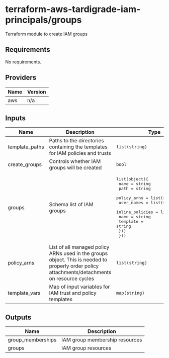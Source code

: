 # terraform-aws-tardigrade-iam-principals/groups

Terraform module to create IAM groups


<!-- BEGIN TFDOCS -->
## Requirements

No requirements.

## Providers

| Name | Version |
|------|---------|
| aws | n/a |

## Inputs

| Name | Description | Type | Default | Required |
|------|-------------|------|---------|:--------:|
| template\_paths | Paths to the directories containing the templates for IAM policies and trusts | `list(string)` | n/a | yes |
| create\_groups | Controls whether IAM groups will be created | `bool` | `true` | no |
| groups | Schema list of IAM groups | <pre>list(object({<br>    name        = string<br>    path        = string<br>    policy_arns = list(string)<br>    user_names  = list(string)<br>    inline_policies = list(object({<br>      name     = string<br>      template = string<br>    }))<br>  }))</pre> | `[]` | no |
| policy\_arns | List of all managed policy ARNs used in the groups object. This is needed to properly order policy attachments/detachments on resource cycles | `list(string)` | `[]` | no |
| template\_vars | Map of input variables for IAM trust and policy templates | `map(string)` | `{}` | no |

## Outputs

| Name | Description |
|------|-------------|
| group\_memberships | IAM group membership resources |
| groups | IAM group resources |

<!-- END TFDOCS -->
